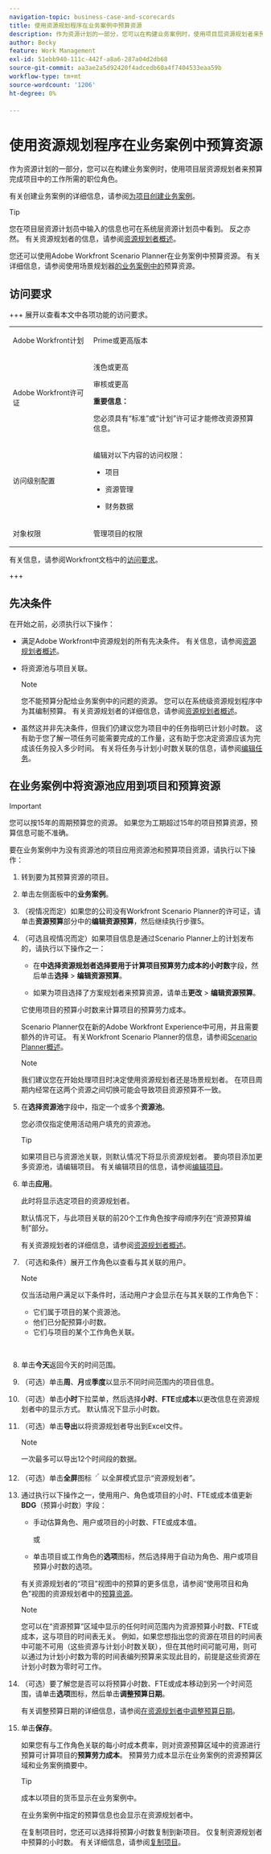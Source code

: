 ```yaml
---
navigation-topic: business-case-and-scorecards
title: 使用资源规划程序在业务案例中预算资源
description: 作为资源计划的一部分，您可以在构建业务案例时，使用项目层资源规划者来预算完成项目中的工作所需的职位角色。
author: Becky
feature: Work Management
exl-id: 51ebb940-111c-442f-a8a6-287a04d2db68
source-git-commit: aa3ae2a5d92420f4adcedb60a4f7404533eaa59b
workflow-type: tm+mt
source-wordcount: '1206'
ht-degree: 0%

---
```


# 使用资源规划程序在业务案例中预算资源

<!--Audited: 06/2025-->

作为资源计划的一部分，您可以在构建业务案例时，使用项目层资源规划者来预算完成项目中的工作所需的职位角色。

有关创建业务案例的详细信息，请参阅[为项目创建业务案例](../../../manage-work/projects/define-a-business-case/create-business-case.md)。

>[!TIP]
>
>您在项目层资源计划员中输入的信息也可在系统层资源计划员中看到。 反之亦然。 有关资源规划者的信息，请参阅[资源规划者概述](../../../resource-mgmt/resource-planning/get-started-resource-planner.md)。

您还可以使用Adobe Workfront Scenario Planner在业务案例中预算资源。 有关详细信息，请参阅使用场景规划器[的业务案例中的](../../../manage-work/projects/define-a-business-case/budget-resources-in-business-case-use-scenario-planner.md)预算资源。

## 访问要求

+++ 展开以查看本文中各项功能的访问要求。 

<table style="table-layout:auto"> 
 <col> 
 <col> 
 <tbody> 
  <tr> 
   <td role="rowheader"><p>Adobe Workfront计划</p></td> 
   <td> <p>Prime或更高版本</p>
    </td> 
  </tr> 
  <tr> 
   <td role="rowheader"><p>Adobe Workfront许可证</p></td> 
   <td> <p>浅色或更高</p>
   <p>审核或更高</p>

<p><b>重要信息：</b></p> 
   <p>您必须具有“标准”或“计划”许可证才能修改资源预算信息。 </p> 
   </td> 
  </tr> 
  <tr> 
   <td role="rowheader"><p>访问级别配置</p></td> 
   <td> <p>编辑对以下内容的访问权限： </p> 
    <ul> 
     <li> <p>项目</p> </li> 
     <li> <p>资源管理</p> </li> 
     <li> <p>财务数据</p> </li> 
    </ul> </td> 
  </tr> 
  <tr> 
   <td role="rowheader"><p>对象权限</p></td> 
   <td> <p>管理项目的权限</p> </td> 
  </tr> 
 </tbody> 
</table>

有关信息，请参阅Workfront文档中的[访问要求](/help/quicksilver/administration-and-setup/add-users/access-levels-and-object-permissions/access-level-requirements-in-documentation.md)。

+++

## 先决条件

在开始之前，必须执行以下操作：

* 满足Adobe Workfront中资源规划的所有先决条件。 有关信息，请参阅[资源规划者概述](../../../resource-mgmt/resource-planning/get-started-resource-planner.md)。

* 将资源池与项目关联。

  <!--
  <p data-mc-conditions="QuicksilverOrClassic.Draft mode">(NOTE:(you must have tasks assigned to job roles and users on the project - this is optional because the users and their roles come from the pools))</p>
  -->

  >[!NOTE]
  >
  >您不能预算分配给业务案例中的问题的资源。 您可以在系统级资源规划程序中为其编制预算。 有关资源规划者的详细信息，请参阅[资源规划者概述](../../../resource-mgmt/resource-planning/get-started-resource-planner.md)。

* 虽然这并非先决条件，但我们仍建议您为项目中的任务指明已计划小时数。 这有助于您了解一项任务可能需要完成的工作量，这有助于您决定资源应该为完成该任务投入多少时间。 有关将任务与计划小时数关联的信息，请参阅[编辑任务](../../../manage-work/tasks/manage-tasks/edit-tasks.md)。

## 在业务案例中将资源池应用到项目和预算资源

>[!IMPORTANT]
>
>您可以按15年的周期预算您的资源。 如果您为工期超过15年的项目预算资源，预算信息可能不准确。

要在业务案例中为没有资源池的项目应用资源池和预算项目资源，请执行以下操作：

1. 转到要为其预算资源的项目。
1. 单击左侧面板中的&#x200B;**业务案例**。
1. （视情况而定）如果您的公司没有Workfront Scenario Planner的许可证，请单击&#x200B;**资源预算**&#x200B;部分中的&#x200B;**编辑资源预算**，然后继续执行步骤5。

   <!--
   <p data-mc-conditions="QuicksilverOrClassic.Draft mode,QuicksilverOrClassic.Quicksilver">(NOTE: ensure it stays right - this is 5 instead of 6 because step 2 won't print for nwe)</p>
   -->

1. （可选且视情况而定）如果项目信息是通过Scenario Planner上的计划发布的，请执行以下操作之一：

   * 在&#x200B;**中选择资源规划者选择要用于计算项目预算劳力成本的小时数**&#x200B;字段，然后单击&#x200B;**选择** > **编辑资源预算**。

   <!-- ![Business case in Resource Planner](assets/business-case-rp-selected-with-choose-button-350x120.png)-->

   * 如果为项目选择了方案规划者来预算资源，请单击&#x200B;**更改** > **编辑资源预算**。

     <!-- ![Business case in Scenario Planner](assets/business-case-sp-selected-change-option-to-switch-to-rp-highlighted-350x88.png)-->

   它使用项目的预算小时数来计算项目的预算劳力成本。

   Scenario Planner仅在新的Adobe Workfront Experience中可用，并且需要额外的许可证。 有关Workfront Scenario Planner的信息，请参阅[Scenario Planner概述](../../../scenario-planner/scenario-planner-overview.md)。

   >[!NOTE]
   >
   >我们建议您在开始处理项目时决定使用资源规划者还是场景规划者。 在项目周期内经常在这两个资源之间切换可能会导致项目资源预算不一致。

1. 在&#x200B;**选择资源池**&#x200B;字段中，指定一个或多个&#x200B;**资源池**。

   您必须仅指定使用活动用户填充的资源池。

   >[!TIP]
   >
   >如果项目已与资源池关联，则默认情况下将显示资源规划者。 要向项目添加更多资源池，请编辑项目。 有关编辑项目的信息，请参阅[编辑项目](../../../manage-work/projects/manage-projects/edit-projects.md)。

1. 单击&#x200B;**应用**。

   此时将显示选定项目的资源规划者。

   默认情况下，与此项目关联的前20个工作角色按字母顺序列在“资源预算编制”部分。 

   有关资源规划者的详细信息，请参阅[资源规划者概述](../../../resource-mgmt/resource-planning/get-started-resource-planner.md)。

   <!--![BC_resource_budgeting_area.png](assets/bc-resource-budgeting-area-350x276.png)-->

1. （可选和条件）展开工作角色以查看与其关联的用户。

   >[!NOTE]
   >
   >仅当活动用户满足以下条件时，活动用户才会显示在与其关联的工作角色下：
   >
   >   
   >   
   >   * 它们属于项目的某个资源池。
   >   * 他们已分配预算小时数。
   >   * 它们与项目的某个工作角色关联。
   >   
   >

    

1. 单击&#x200B;**今天**&#x200B;返回今天的时间范围。
1. （可选）单击&#x200B;**周**、**月**&#x200B;或&#x200B;**季度**&#x200B;以显示不同时间范围内的项目信息。
1. （可选）单击&#x200B;**小时**&#x200B;下拉菜单，然后选择&#x200B;**小时**、**FTE**&#x200B;或&#x200B;**成本**&#x200B;以更改信息在资源规划者中的显示方式。 默认情况下显示小时数。

1. （可选）单击&#x200B;**导出**&#x200B;以将资源规划者导出到Excel文件。

   >[!NOTE]
   >
   >一次最多可以导出12个时间段的数据。

1. （可选）单击&#x200B;**全屏**&#x200B;图标![full_screen_RP_in_BC.png](assets/full-screen-rp-in-bc.png)以全屏模式显示“资源规划者”。

1. 通过执行以下操作之一，使用用户、角色或项目的小时、FTE或成本值更新&#x200B;**BDG**（预算小时数）字段：

   * 手动估算角色、用户或项目的小时数、FTE或成本值。

     或

   * 单击项目或工作角色的&#x200B;**选项**&#x200B;图标，然后选择用于自动为角色、用户或项目预算小时数的选项。

   有关资源规划者的“项目”视图中的预算的更多信息，请参阅“使用项目和角色”视图的资源规划者中的[预算资源](../../../resource-mgmt/resource-planning/budget-resources-project-role-views-resource-planner.md)。

   >[!NOTE]
   >
   >您可以在“资源预算”区域中显示的任何时间范围内为资源预算小时数、FTE或成本，这与项目的时间表无关。 例如，如果您想指出您的资源在项目的时间表中可能不可用（这些资源与计划小时数关联），但在其他时间可能可用，则可以通过为计划小时数为零的时间表编列预算来实现此目的，前提是这些资源在计划小时数为零时可工作。

1. （可选）要了解您是否可以将预算小时数、FTE或成本移动到另一个时间范围，请单击&#x200B;**选项**&#x200B;图标，然后单击&#x200B;**调整预算日期**。

   有关调整预算日期的详细信息，请参阅[在资源规划者中调整预算日期](../../../resource-mgmt/resource-planning/adjust-budgeting-dates.md)。

1. 单击&#x200B;**保存**。

   如果您有与工作角色关联的每小时成本费率，则对资源预算区域中的资源进行预算可计算项目的&#x200B;**预算劳力成本**。 预算劳力成本显示在业务案例的资源预算区域和业务案例摘要中。

   >[!TIP]
   >
   >成本以项目的货币显示在业务案例中。

   在业务案例中指定的预算信息也会显示在资源规划者中。

   在复制项目时，您还可以选择将预算小时数复制到新项目。 仅复制资源规划者中预算的小时数。 有关详细信息，请参阅[复制项目](../manage-projects/copy-project.md)。
